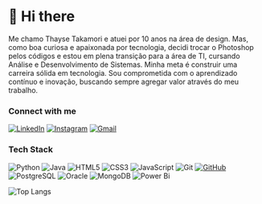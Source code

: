 # 👋 Hi there

Me chamo Thayse Takamori e atuei por 10 anos na área de design. Mas, como boa curiosa e apaixonada por tecnologia, decidi trocar o Photoshop pelos códigos e estou em plena transição para a área de TI, cursando Análise e Desenvolvimento de Sistemas. Minha meta é construir uma carreira sólida em tecnologia. Sou comprometida com o aprendizado contínuo e inovação, buscando sempre agregar valor através do meu trabalho.

### Connect with me

[![LinkedIn](https://img.shields.io/badge/-LinkedIn-171515?style=for-the-badge&logo=linkedin&logoColor=0077B5)](https://www.linkedin.com/in/thaysetakamori)
[![Instagram](https://img.shields.io/badge/-Instagram-171515?style=for-the-badge&logo=instagram&logoColor=#E1306C)](https://www.instagram.com/thaysetakamori/)
[![Gmail](https://img.shields.io/badge/Gmail-171515?style=for-the-badge&logo=gmail&logoColor=#db4a39)](mailto:thayseavl@gmail.com)

### Tech Stack

![Python](https://img.shields.io/badge/python-171515?style=for-the-badge&logo=python&logoColor=3670A0)
![Java](https://img.shields.io/badge/java-171515.svg?style=for-the-badge&logo=openjdk&logoColor=%23ED8B00)
![HTML5](https://img.shields.io/badge/HTML-171515?style=for-the-badge&logo=html5&logoColor=E34F26)
![CSS3](https://img.shields.io/badge/CSS-171515?style=for-the-badge&logo=css3&logoColor=1572B6)
![JavaScript](https://img.shields.io/badge/JavaScript-171515?style=for-the-badge&logo=javascript&logoColor=F7DF1E)
![Git](https://img.shields.io/badge/GIT-171515?style=for-the-badge&logo=git&logoColor=E44C30)
[![GitHub](https://img.shields.io/badge/GitHub-171515?style=for-the-badge&logo=github&logoColor=gray)](https://github.com/thaysetakamori)
![PostgreSQL](https://img.shields.io/badge/PostgreSQL-171515?style=for-the-badge&logo=postgresql&logoColor=3670A0)
![Oracle](https://img.shields.io/badge/-Oracle%20Database-171515?logo=oracle&logoColor=F80000&style=for-the-badge)
![MongoDB](https://img.shields.io/badge/MongoDB-171515.svg?style=for-the-badge&logo=mongodb&logoColor=234ea94)
![Power Bi](https://img.shields.io/badge/power_bi-171515?style=for-the-badge&logo=powerbi&logoColor=white)

![Top Langs](https://github-readme-stats-git-masterrstaa-rickstaa.vercel.app/api/top-langs/?username=thaysetakamori&layout=compact&bg_color=171515&border_color=171515&title_color=ffffff&text_color=ffffff)
